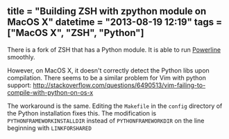 title = "Building ZSH with zpython module on MacOS X"
datetime = "2013-08-19 12:19"
tags = ["MacOS X", "ZSH", "Python"]
-------
There is a fork of ZSH that has a Python module. It is able to run [Powerline](https://github.com/Lokaltog/powerline) smoothly.

However, on MacOS X, it doesn't correctly detect the Python libs upon compilation. There seems to be a similar problem for Vim with python support: http://stackoverflow.com/questions/6490513/vim-failing-to-compile-with-python-on-os-x

The workaround is the same. Editing the `Makefile` in the `config` directory of the Python installation fixes this. The modification is `PYTHONFRAMEWORKINSTALLDIR` instead of `PYTHONFRAMEWORKDIR` on the line beginning with `LINKFORSHARED`
